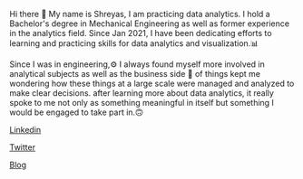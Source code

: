 Hi there 👋 My name is Shreyas, I am practicing data analytics. I hold a Bachelor's degree in Mechanical Engineering as well as former experience in the analytics field. Since Jan 2021, I have been dedicating efforts to learning and practicing skills for data analytics and visualization.📊

Since I was in engineering,⚙ I always found myself more involved in analytical subjects as well as the business side 🏢 of things kept me wondering how these things at a large scale were managed and analyzed to make clear decisions. after learning more about data analytics, it really spoke to me not only as something meaningful in itself but something I would be engaged to take part in.🙃


[Linkedin](https://www.linkedin.com/in/shreyask99/)

[Twitter](https://twitter.com/kshreyas19)

[Blog](https://shreyaskulkarni.hashnode.dev/)
